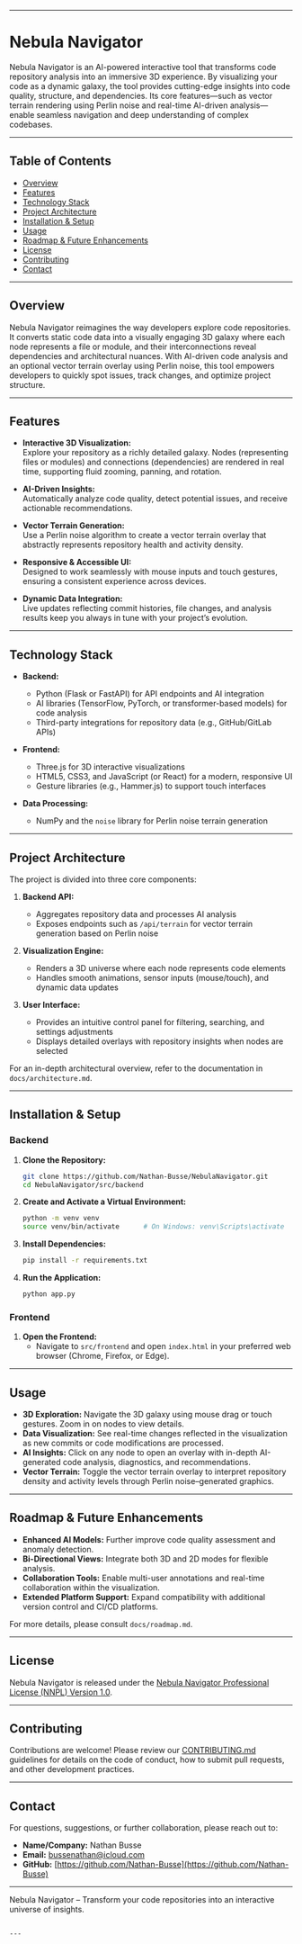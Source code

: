 

---

# Nebula Navigator

Nebula Navigator is an AI-powered interactive tool that transforms code repository analysis into an immersive 3D experience. By visualizing your code as a dynamic galaxy, the tool provides cutting-edge insights into code quality, structure, and dependencies. Its core features—such as vector terrain rendering using Perlin noise and real-time AI-driven analysis—enable seamless navigation and deep understanding of complex codebases.

---

## Table of Contents

- [Overview](#overview)
- [Features](#features)
- [Technology Stack](#technology-stack)
- [Project Architecture](#project-architecture)
- [Installation & Setup](#installation--setup)
- [Usage](#usage)
- [Roadmap & Future Enhancements](#roadmap--future-enhancements)
- [License](#license)
- [Contributing](#contributing)
- [Contact](#contact)

---

## Overview

Nebula Navigator reimagines the way developers explore code repositories. It converts static code data into a visually engaging 3D galaxy where each node represents a file or module, and their interconnections reveal dependencies and architectural nuances. With AI-driven code analysis and an optional vector terrain overlay using Perlin noise, this tool empowers developers to quickly spot issues, track changes, and optimize project structure.

---

## Features

- **Interactive 3D Visualization:**  
  Explore your repository as a richly detailed galaxy. Nodes (representing files or modules) and connections (dependencies) are rendered in real time, supporting fluid zooming, panning, and rotation.

- **AI-Driven Insights:**  
  Automatically analyze code quality, detect potential issues, and receive actionable recommendations.

- **Vector Terrain Generation:**  
  Use a Perlin noise algorithm to create a vector terrain overlay that abstractly represents repository health and activity density.

- **Responsive & Accessible UI:**  
  Designed to work seamlessly with mouse inputs and touch gestures, ensuring a consistent experience across devices.

- **Dynamic Data Integration:**  
  Live updates reflecting commit histories, file changes, and analysis results keep you always in tune with your project’s evolution.

---

## Technology Stack

- **Backend:**  
  - Python (Flask or FastAPI) for API endpoints and AI integration  
  - AI libraries (TensorFlow, PyTorch, or transformer-based models) for code analysis  
  - Third-party integrations for repository data (e.g., GitHub/GitLab APIs)

- **Frontend:**  
  - Three.js for 3D interactive visualizations  
  - HTML5, CSS3, and JavaScript (or React) for a modern, responsive UI  
  - Gesture libraries (e.g., Hammer.js) to support touch interfaces

- **Data Processing:**  
  - NumPy and the `noise` library for Perlin noise terrain generation

---

## Project Architecture

The project is divided into three core components:

1. **Backend API:**  
   - Aggregates repository data and processes AI analysis  
   - Exposes endpoints such as `/api/terrain` for vector terrain generation based on Perlin noise

2. **Visualization Engine:**  
   - Renders a 3D universe where each node represents code elements  
   - Handles smooth animations, sensor inputs (mouse/touch), and dynamic data updates

3. **User Interface:**  
   - Provides an intuitive control panel for filtering, searching, and settings adjustments  
   - Displays detailed overlays with repository insights when nodes are selected

For an in-depth architectural overview, refer to the documentation in `docs/architecture.md`.

---

## Installation & Setup

### Backend

1. **Clone the Repository:**
   ```bash
   git clone https://github.com/Nathan-Busse/NebulaNavigator.git
   cd NebulaNavigator/src/backend
   ```

2. **Create and Activate a Virtual Environment:**
   ```bash
   python -m venv venv
   source venv/bin/activate      # On Windows: venv\Scripts\activate
   ```

3. **Install Dependencies:**
   ```bash
   pip install -r requirements.txt
   ```

4. **Run the Application:**
   ```bash
   python app.py
   ```

### Frontend

1. **Open the Frontend:**
   - Navigate to `src/frontend` and open `index.html` in your preferred web browser (Chrome, Firefox, or Edge).

---

## Usage

- **3D Exploration:** Navigate the 3D galaxy using mouse drag or touch gestures. Zoom in on nodes to view details.
- **Data Visualization:** See real-time changes reflected in the visualization as new commits or code modifications are processed.
- **AI Insights:** Click on any node to open an overlay with in-depth AI-generated code analysis, diagnostics, and recommendations.
- **Vector Terrain:** Toggle the vector terrain overlay to interpret repository density and activity levels through Perlin noise–generated graphics.

---

## Roadmap & Future Enhancements

- **Enhanced AI Models:** Further improve code quality assessment and anomaly detection.
- **Bi-Directional Views:** Integrate both 3D and 2D modes for flexible analysis.
- **Collaboration Tools:** Enable multi-user annotations and real-time collaboration within the visualization.
- **Extended Platform Support:** Expand compatibility with additional version control and CI/CD platforms.
  
For more details, please consult `docs/roadmap.md`.

---

## License

Nebula Navigator is released under the [Nebula Navigator Professional License (NNPL) Version 1.0](LICENSE).

---

## Contributing

Contributions are welcome! Please review our [CONTRIBUTING.md](CONTRIBUTING.md) guidelines for details on the code of conduct, how to submit pull requests, and other development practices.

---

## Contact

For questions, suggestions, or further collaboration, please reach out to:

- **Name/Company:** Nathan Busse
- **Email:** bussenathan@icloud.com
- **GitHub:** [https://github.com/Nathan-Busse](https://github.com/Nathan-Busse)

---

Nebula Navigator – Transform your code repositories into an interactive universe of insights.
```

---

